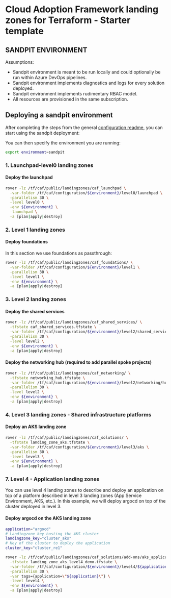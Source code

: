 # Cloud Adoption Framework landing zones for Terraform - Starter template

## SANDPIT ENVIRONMENT

Assumptions:

- Sandpit environment is meant to be run locally and could optionally be run within Azure DevOps pipelines.
- Sandpit environment implements diagnostics and logs for every solution deployed.
- Sandpit environment implements rudimentary RBAC model.
- All resources are provisioned in the same subscription.

## Deploying a sandpit environment

After completing the steps from the general [configuration readme](../README.md), you can start using the sandpit deployment:

You can then specify the environment you are running:

```bash
export environment=sandpit
```

### 1. Launchpad-level0 landing zones

#### Deploy the launchpad

```bash
rover -lz /tf/caf/public/landingzones/caf_launchpad \
  -var-folder /tf/caf/configuration/${environment}/level0/launchpad \
  -parallelism 30 \
  -level level0 \
  -env ${environment} \
  -launchpad \
  -a [plan|apply|destroy]
```

### 2. Level 1 landing zones

#### Deploy foundations

In this section we use foundations as passthrough:

```bash
rover -lz /tf/caf/public/landingzones/caf_foundations/ \
  -var-folder /tf/caf/configuration/${environment}/level1 \
  -parallelism 30 \
  -level level1 \
  -env ${environment} \
  -a [plan|apply|destroy]
```

### 3. Level 2 landing zones

#### Deploy the shared services

```bash
rover -lz /tf/caf/public/landingzones/caf_shared_services/ \
  -tfstate caf_shared_services.tfstate \
  -var-folder /tf/caf/configuration/${environment}/level2/shared_services \
  -parallelism 30 \
  -level level2 \
  -env ${environment} \
  -a [plan|apply|destroy]
```

#### Deploy the networking hub (required to add parallel spoke projects)

```bash
rover -lz /tf/caf/public/landingzones/caf_networking/ \
  -tfstate networking_hub.tfstate \
  -var-folder /tf/caf/configuration/${environment}/level2/networking/hub \
  -parallelism 30 \
  -level level2 \
  -env ${environment} \
  -a [plan|apply|destroy]
```

### 4. Level 3 landing zones - Shared infrastructure platforms

#### Deploy an AKS landing zone

```bash
rover -lz /tf/caf/public/landingzones/caf_solutions/ \
  -tfstate landing_zone_aks.tfstate \
  -var-folder /tf/caf/configuration/${environment}/level3/aks \
  -parallelism 30 \
  -level level3 \
  -env ${environment} \
  -a [plan|apply|destroy]
```

### 7. Level 4 - Application landing zones

You can use level 4 landing zones to describe and deploy an application on top of a platform described in level 3 landing zones (App Service Environment, AKS, etc.). In this example, we will deploy argocd on top of the cluster deployed in level 3.

#### Deploy argocd on the AKS landing zone

```bash
application="argocd"
# Landingzone key hosting the AKS cluster
landingzone_key="cluster_aks"
# Key of the cluster to deploy the application
cluster_key="cluster_re1"

rover -lz /tf/caf/public/landingzones/caf_solutions/add-ons/aks_applications \
  -tfstate landing_zone_aks_level4_demo.tfstate \
  -var-folder /tf/caf/configuration/${environment}/level4/${application} \
  -parallelism 30 \
  -var tags={application=\"${application}\"} \
  -level level4 \
  -env ${environment} \
  -a [plan|apply|destroy]
```
